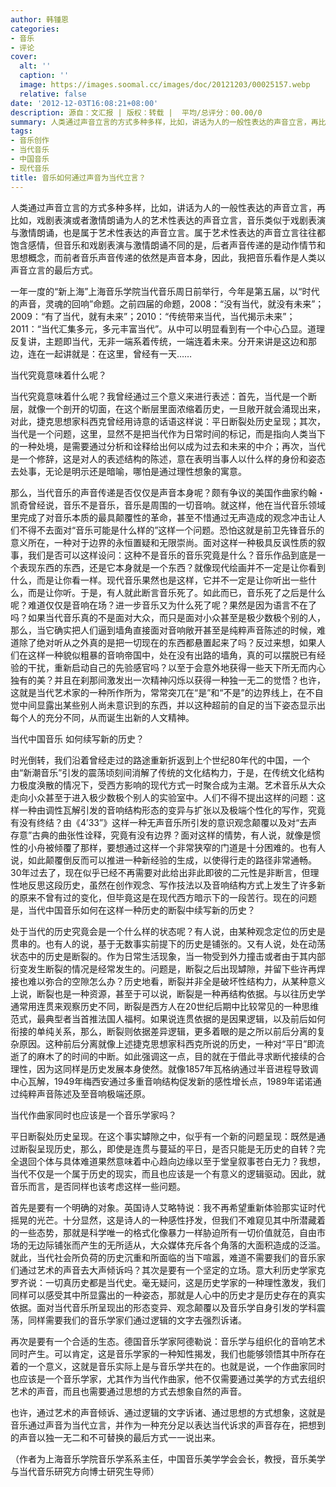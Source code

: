 ```yaml
---
author: 韩锺恩
categories:
- 音乐
- 评论
cover:
  alt: ''
  caption: ''
  image: https://images.soomal.cc/images/doc/20121203/00025157.webp
  relative: false
date: '2012-12-03T16:08:21+08:00'
description: 源自：文汇报 | 版权：转载 |  平均/总评分：00.00/0
summary: 人类通过声音立言的方式多种多样，比如，讲话为人的一般性表达的声音立言，再比如，戏剧表演或者激情朗诵为人的艺术性表达的声音立言，音乐类似于戏剧表演与激情朗诵，也是属于艺术性表达的声音立言。属于艺术性表达的声音立言往往都饱含感情，但音乐和戏剧表演与激情朗诵不同的是……
tags:
- 音乐创作
- 当代音乐
- 中国音乐
- 现代音乐
title: 音乐如何通过声音为当代立言？
---
```


人类通过声音立言的方式多种多样，比如，讲话为人的一般性表达的声音立言，再比如，戏剧表演或者激情朗诵为人的艺术性表达的声音立言，音乐类似于戏剧表演与激情朗诵，也是属于艺术性表达的声音立言。属于艺术性表达的声音立言往往都饱含感情，但音乐和戏剧表演与激情朗诵不同的是，后者声音传递的是动作情节和思想概念，而前者音乐声音传递的依然是声音本身，因此，我把音乐看作是人类以声音立言的最后方式。

一年一度的“新上海”上海音乐学院当代音乐周日前举行，今年是第五届，以“时代的声音，灵魂的回响”命题。之前四届的命题，2008：“没有当代，就没有未来”；2009：“有了当代，就有未来”；2010：“传统带来当代，当代揭示未来”；2011：“当代汇集多元，多元丰富当代”。从中可以明显看到有一个中心凸显。道理反复讲，主题即当代，无非一端系着传统，一端连着未来。分开来讲是这边和那边，连在一起讲就是：在这里，曾经有一天……

当代究竟意味着什么呢？

当代究竟意味着什么呢？我曾经通过三个意义来进行表述：首先，当代是一个断层，就像一个剖开的切面，在这个断层里面浓缩着历史，一旦敞开就会涌现出来，对此，捷克思想家科西克曾经用诗意的话语这样说：平日断裂处历史呈现；其次，当代是一个问题，这里，显然不是把当代作为日常时间的标记，而是指向人类当下的一种处境，是需要通过分析和诠释给出何以成为过去和未来的中介；再次，当代是一个修辞，这是对人的表述结构的陈述，意在表明当事人以什么样的身份和姿态去处事，无论是明示还是暗喻，哪怕是通过理性想象的寓意。

那么，当代音乐的声音传递是否仅仅是声音本身呢？颇有争议的美国作曲家约翰・凯奇曾经说，音乐不是音乐，音乐是周围的一切音响。就这样，他在当代音乐领域里完成了对音乐本质的最具颠覆性的革命，甚至不惜通过无声造成的观念冲击让人们不得不去面对“音乐可能是什么样的”这样一个问题。恐怕这就是前卫先锋音乐的意义所在，一种对于边界的永恒置疑和无限崇尚。面对这样一种极具反讽性质的叙事，我们是否可以这样设问：这种不是音乐的音乐究竟是什么？音乐作品到底是一个表现东西的东西，还是它本身就是一个东西？就像现代绘画并不一定是让你看到什么，而是让你看一样。现代音乐果然也是这样，它并不一定是让你听出一些什么，而是让你听。于是，有人就此断言音乐死了。如此而已，音乐死了之后是什么呢？难道仅仅是音响在场？进一步音乐又为什么死了呢？果然是因为语言不在了吗？如果当代音乐真的不是面对大众，而只是面对小众甚至是极少数极个别的人，那么，当它确实把人们逼到墙角直接面对音响敞开甚至是纯粹声音陈述的时候，难道除了绝对听从之外真的是把一切现在的东西都悬置起来了吗？反过来想，如果人们在这样一种貌似粗暴的音响帝国中，处在没有出路的墙角，真的可以摆脱已有经验的干扰，重新启动自己的先验感官吗？以至于会意外地获得一些天下所无而内心独有的美？并且在刹那间激发出一次精神闪烁以获得一种独一无二的觉悟？也许，这就是当代艺术家的一种所作所为，常常突兀在“是”和“不是”的边界线上，在不自觉中间显露出某些别人尚未意识到的东西，并以这种超前的自足的当下姿态显示出每个人的充分不同，从而诞生出新的人文精神。

当代中国音乐 如何续写新的历史？

时光倒转，我们沿着曾经走过的路途重新折返到上个世纪80年代的中国，一个由“新潮音乐”引发的震荡顷刻间消解了传统的文化结构力，于是，在传统文化结构力极度涣散的情况下，受西方影响的现代方式一时聚合成为主潮。艺术音乐从大众走向小众甚至于进入极少数极个别人的实验室中。人们不得不提出这样的问题：这样一种由调性瓦解引发的音响结构形态的变异与扩张以及极端个性化的写作，究竟有没有终结？由《4’33”》这样一种无声音乐所引发的意识观念颠覆以及对“去声存意”古典的曲张性诠释，究竟有没有边界？面对这样的情势，有人说，就像是惯性的小舟被倾覆了那样，要想通过这样一个非常狭窄的门道是十分困难的。也有人说，如此颠覆倒反而可以推进一种新经验的生成，以使得行走的路径非常通畅。30年过去了，现在似乎已经不再需要对此给出非此即彼的二元性是非断言，但理性地反思这段历史，虽然在创作观念、写作技法以及音响结构方式上发生了许多新的原来不曾有过的变化，但毕竟这是在现代西方暗示下的一段苦行。现在的问题是，当代中国音乐如何在这样一种历史的断裂中续写新的历史？

处于当代的历史究竟会是一个什么样的状态呢？有人说，由某种观念定位的历史是贯串的。也有人的说，基于无数事实前提下的历史是铺张的。又有人说，处在动荡状态中的历史是断裂的。作为日常生活现象，当一物受到外力撞击或者由于其内部衍变发生断裂的情况是经常发生的。问题是，断裂之后出现罅隙，并留下些许再焊接也难以弥合的空隙怎么办？历史地看，断裂并非全是破坏性结构力，从某种意义上说，断裂也是一种资源，甚至于可以说，断裂是一种再结构依据。与以往历史学通常用连贯来观察历史不同，断裂是西方人在20世纪后期中比较常见的一种思维范式，最典型者当首推法国人福柯。如果说连贯依据的是因果逻辑，以及前后如何衔接的单纯关系，那么，断裂则依据差异逻辑，更多着眼的是之所以前后分离的复杂原因。这种前后分离就像上述捷克思想家科西克所说的历史，一种对“平日”即流逝了的麻木了的时间的中断。如此强调这一点，目的就在于借此寻求断代接续的合理性，因为这同样是历史发展本身使然。就像1857年瓦格纳通过半音进程导致调中心瓦解，1949年梅西安通过多重音响结构促发新的感性增长点，1989年诺诺通过纯粹声音陈述及至音响极端还原。

当代作曲家同时也应该是一个音乐学家吗？

平日断裂处历史呈现。在这个事实罅隙之中，似乎有一个新的问题呈现：既然是通过断裂呈现历史，那么，即使是连贯与蔓延的平日，是否只能是无历史的自转？完全退回个体与具体难道果然意味着中心趋向边缘以至于堂皇叙事苍白无力？我想，当代不仅是一个属于历史的现实，而且也应该是一个有意义的逻辑驱动。因此，就音乐而言，是否同样也该考虑这样一些问题。

首先是要有一个明确的对象。英国诗人艾略特说：我不再希望重新体验那实证时代摇晃的光芒。十分显然，这是诗人的一种感性抒发，但我们不难窥见其中所潜藏着的一些态势，那就是科学唯一的格式化像暴力一样胁迫所有一切价值就范，自由市场的无边际铺张而产生的无所适从，大众媒体充斥各个角落的大面积造成的泛滥。就此，当代社会所负荷的历史沉重和所面临的当下喧嚣，难道不需要我们的音乐家们通过艺术的声音去大声倾诉吗？其次是要有一个坚定的立场。意大利历史学家克罗齐说：一切真历史都是当代史。毫无疑问，这是历史学家的一种理性激发，我们同样可以感受其中所显露出的一种姿态，那就是人心中的历史才是历史存在的真实依据。面对当代音乐所呈现出的形态变异、观念颠覆以及音乐学自身引发的学科震荡，同样需要我们的音乐学家们通过逻辑的文字去强烈诉诸。

再次是要有一个合适的生态。德国音乐学家阿德勒说：音乐学与组织化的音响艺术同时产生。可以肯定，这是音乐学家的一种知性揭发，我们也能够领悟其中所存在着的一个意义，这就是音乐实际上是与音乐学共在的。也就是说，一个作曲家同时也应该是一个音乐学家，尤其作为当代作曲家，他不仅需要通过美学的方式去组织艺术的声音，而且也需要通过思想的方式去想象自然的声音。

也许，通过艺术的声音倾诉、通过逻辑的文字诉诸、通过思想的方式想象，这就是音乐通过声音为当代立言，并作为一种充分足以表达当代诉求的声音存在，把想到的声音以独一无二和不可替换的最后方式一一说出来。

（作者为上海音乐学院音乐学系系主任，中国音乐美学学会会长，教授，音乐美学与当代音乐研究方向博士研究生导师）
